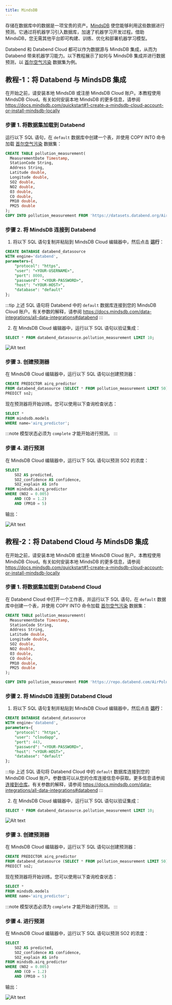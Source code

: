 ```yaml
---
title: MindsDB
---
```


存储在数据库中的数据是一项宝贵的资产。[MindsDB](https://mindsdb.com/) 使您能够利用这些数据进行预测。它通过将机器学习引入数据库，加速了机器学习开发过程。借助 MindsDB，您无需其他平台即可构建、训练、优化和部署机器学习模型。

Databend 和 Databend Cloud 都可以作为数据源与 MindsDB 集成，从而为 Databend 带来机器学习能力。以下教程展示了如何与 MindsDB 集成并进行数据预测，以 [首尔空气污染](https://www.kaggle.com/datasets/bappekim/air-pollution-in-seoul) 数据集为例。

## 教程-1：将 Databend 与 MindsDB 集成

在开始之前，请安装本地 MindsDB 或注册 MindsDB Cloud 账户。本教程使用 MindsDB Cloud。有关如何安装本地 MindsDB 的更多信息，请参阅 https://docs.mindsdb.com/quickstart#1-create-a-mindsdb-cloud-account-or-install-mindsdb-locally

### 步骤 1. 将数据集加载到 Databend

运行以下 SQL 语句，在 `default` 数据库中创建一个表，并使用 COPY INTO 命令加载 [首尔空气污染](https://www.kaggle.com/datasets/bappekim/air-pollution-in-seoul) 数据集：

```sql
CREATE TABLE pollution_measurement(
  MeasurementDate Timestamp,
  StationCode String,
  Address String,
  Latitude double,
  Longitude double,
  SO2 double,
  NO2 double,
  O3 double,
  CO double,
  PM10 double,
  PM25 double
);
COPY INTO pollution_measurement FROM 'https://datasets.databend.org/AirPolutionSeoul/Measurement_summary.csv' file_format=(type='CSV' skip_header=1);
```

### 步骤 2. 将 MindsDB 连接到 Databend

1. 将以下 SQL 语句复制并粘贴到 MindsDB Cloud 编辑器中，然后点击 **运行**：

```sql
CREATE DATABASE databend_datasource
WITH engine='databend',
parameters={
    "protocol": "https",
    "user": "<YOUR-USERNAME>",
    "port": 8000,
    "password": "<YOUR-PASSWORD>",
    "host": "<YOUR-HOST>",
    "database": "default"
};
```

:::tip
上述 SQL 语句将 Databend 中的 `default` 数据库连接到您的 MindsDB Cloud 账户。有关参数的解释，请参阅 https://docs.mindsdb.com/data-integrations/all-data-integrations#databend
:::

2. 在 MindsDB Cloud 编辑器中，运行以下 SQL 语句以验证集成：

```sql
SELECT * FROM databend_datasource.pollution_measurement LIMIT 10;
```

![Alt text](@site/docs/public/img/integration/mindsdb-verify.png)

### 步骤 3. 创建预测器

在 MindsDB Cloud 编辑器中，运行以下 SQL 语句以创建预测器：

```sql
CREATE PREDICTOR airq_predictor
FROM databend_datasource (SELECT * FROM pollution_measurement LIMIT 50)
PREDICT so2;
```

现在预测器将开始训练。您可以使用以下查询检查状态：

```sql
SELECT *
FROM mindsdb.models
WHERE name='airq_predictor';
```

:::note
模型状态必须为 `complete` 才能开始进行预测。
:::

### 步骤 4. 进行预测

在 MindsDB Cloud 编辑器中，运行以下 SQL 语句以预测 SO2 的浓度：

```sql
SELECT
    SO2 AS predicted,
    SO2_confidence AS confidence,
    SO2_explain AS info
FROM mindsdb.airq_predictor
WHERE (NO2 = 0.005)
    AND (CO = 1.2)
    AND (PM10 = 5)
```

输出：

![Alt text](@site/docs/public/img/integration/mindsdb-predict.png)

## 教程-2：将 Databend Cloud 与 MindsDB 集成

在开始之前，请安装本地 MindsDB 或注册 MindsDB Cloud 账户。本教程使用 MindsDB Cloud。有关如何安装本地 MindsDB 的更多信息，请参阅 https://docs.mindsdb.com/quickstart#1-create-a-mindsdb-cloud-account-or-install-mindsdb-locally

### 步骤 1. 将数据集加载到 Databend Cloud

在 Databend Cloud 中打开一个工作表，并运行以下 SQL 语句，在 `default` 数据库中创建一个表，并使用 COPY INTO 命令加载 [首尔空气污染](https://www.kaggle.com/datasets/bappekim/air-pollution-in-seoul) 数据集：

```sql
CREATE TABLE pollution_measurement(
  MeasurementDate Timestamp,
  StationCode String,
  Address String,
  Latitude double,
  Longitude double,
  SO2 double,
  NO2 double,
  O3 double,
  CO double,
  PM10 double,
  PM25 double
);

COPY INTO pollution_measurement FROM 'https://repo.databend.com/AirPolutionSeoul/Measurement_summary.csv' file_format=(type='CSV' skip_header=1);
```

### 步骤 2. 将 MindsDB 连接到 Databend Cloud

1. 将以下 SQL 语句复制并粘贴到 MindsDB Cloud 编辑器中，然后点击 **运行**：

```sql
CREATE DATABASE databend_datasource
WITH engine='databend',
parameters={
    "protocol": "https",
    "user": "cloudapp",
    "port": 443,
    "password": "<YOUR-PASSWORD>",
    "host": "<YOUR-HOST>",
    "database": "default"
};
```

:::tip
上述 SQL 语句将 Databend Cloud 中的 `default` 数据库连接到您的 MindsDB Cloud 账户。参数值可以从您的仓库连接信息中获取。更多信息请参阅 [连接到仓库](/guides/cloud/using-databend-cloud/warehouses#connecting)。有关参数的解释，请参阅 https://docs.mindsdb.com/data-integrations/all-data-integrations#databend
:::

2. 在 MindsDB Cloud 编辑器中，运行以下 SQL 语句以验证集成：

```sql
SELECT * FROM databend_datasource.pollution_measurement LIMIT 10;
```

![Alt text](@site/static/img/documents/BI/mindsdb-verify.png)

### 步骤 3. 创建预测器

在 MindsDB Cloud 编辑器中，运行以下 SQL 语句以创建预测器：

```sql
CREATE PREDICTOR airq_predictor
FROM databend_datasource (SELECT * FROM pollution_measurement LIMIT 50)
PREDICT so2;
```

现在预测器将开始训练。您可以使用以下查询检查状态：

```sql
SELECT *
FROM mindsdb.models
WHERE name='airq_predictor';
```

:::note
模型状态必须为 `complete` 才能开始进行预测。
:::

### 步骤 4. 进行预测

在 MindsDB Cloud 编辑器中，运行以下 SQL 语句以预测 SO2 的浓度：

```sql
SELECT
    SO2 AS predicted,
    SO2_confidence AS confidence,
    SO2_explain AS info
FROM mindsdb.airq_predictor
WHERE (NO2 = 0.005)
    AND (CO = 1.2)
    AND (PM10 = 5)
```

输出：

![Alt text](@site/static/img/documents/BI/mindsdb-predict.png)